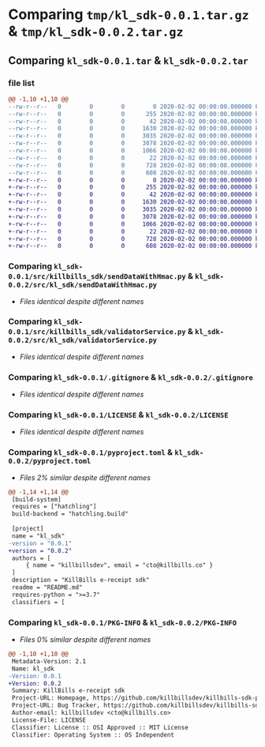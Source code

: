 # Comparing `tmp/kl_sdk-0.0.1.tar.gz` & `tmp/kl_sdk-0.0.2.tar.gz`

## Comparing `kl_sdk-0.0.1.tar` & `kl_sdk-0.0.2.tar`

### file list

```diff
@@ -1,10 +1,10 @@
--rw-r--r--   0        0        0        0 2020-02-02 00:00:00.000000 kl_sdk-0.0.1/src/killbills_sdk/__init__.py
--rw-r--r--   0        0        0      255 2020-02-02 00:00:00.000000 kl_sdk-0.0.1/src/killbills_sdk/cryptoService.py
--rw-r--r--   0        0        0       42 2020-02-02 00:00:00.000000 kl_sdk-0.0.1/src/killbills_sdk/example.py
--rw-r--r--   0        0        0     1630 2020-02-02 00:00:00.000000 kl_sdk-0.0.1/src/killbills_sdk/sendDataWithHmac.py
--rw-r--r--   0        0        0     3035 2020-02-02 00:00:00.000000 kl_sdk-0.0.1/src/killbills_sdk/validatorService.py
--rw-r--r--   0        0        0     3078 2020-02-02 00:00:00.000000 kl_sdk-0.0.1/.gitignore
--rw-r--r--   0        0        0     1066 2020-02-02 00:00:00.000000 kl_sdk-0.0.1/LICENSE
--rw-r--r--   0        0        0       22 2020-02-02 00:00:00.000000 kl_sdk-0.0.1/README.md
--rw-r--r--   0        0        0      728 2020-02-02 00:00:00.000000 kl_sdk-0.0.1/pyproject.toml
--rw-r--r--   0        0        0      608 2020-02-02 00:00:00.000000 kl_sdk-0.0.1/PKG-INFO
+-rw-r--r--   0        0        0        0 2020-02-02 00:00:00.000000 kl_sdk-0.0.2/src/kl_sdk/__init__.py
+-rw-r--r--   0        0        0      255 2020-02-02 00:00:00.000000 kl_sdk-0.0.2/src/kl_sdk/cryptoService.py
+-rw-r--r--   0        0        0       42 2020-02-02 00:00:00.000000 kl_sdk-0.0.2/src/kl_sdk/example.py
+-rw-r--r--   0        0        0     1630 2020-02-02 00:00:00.000000 kl_sdk-0.0.2/src/kl_sdk/sendDataWithHmac.py
+-rw-r--r--   0        0        0     3035 2020-02-02 00:00:00.000000 kl_sdk-0.0.2/src/kl_sdk/validatorService.py
+-rw-r--r--   0        0        0     3078 2020-02-02 00:00:00.000000 kl_sdk-0.0.2/.gitignore
+-rw-r--r--   0        0        0     1066 2020-02-02 00:00:00.000000 kl_sdk-0.0.2/LICENSE
+-rw-r--r--   0        0        0       22 2020-02-02 00:00:00.000000 kl_sdk-0.0.2/README.md
+-rw-r--r--   0        0        0      728 2020-02-02 00:00:00.000000 kl_sdk-0.0.2/pyproject.toml
+-rw-r--r--   0        0        0      608 2020-02-02 00:00:00.000000 kl_sdk-0.0.2/PKG-INFO
```

### Comparing `kl_sdk-0.0.1/src/killbills_sdk/sendDataWithHmac.py` & `kl_sdk-0.0.2/src/kl_sdk/sendDataWithHmac.py`

 * *Files identical despite different names*

### Comparing `kl_sdk-0.0.1/src/killbills_sdk/validatorService.py` & `kl_sdk-0.0.2/src/kl_sdk/validatorService.py`

 * *Files identical despite different names*

### Comparing `kl_sdk-0.0.1/.gitignore` & `kl_sdk-0.0.2/.gitignore`

 * *Files identical despite different names*

### Comparing `kl_sdk-0.0.1/LICENSE` & `kl_sdk-0.0.2/LICENSE`

 * *Files identical despite different names*

### Comparing `kl_sdk-0.0.1/pyproject.toml` & `kl_sdk-0.0.2/pyproject.toml`

 * *Files 2% similar despite different names*

```diff
@@ -1,14 +1,14 @@
 [build-system]
 requires = ["hatchling"]
 build-backend = "hatchling.build"
 
 [project]
 name = "kl_sdk"
-version = "0.0.1"
+version = "0.0.2"
 authors = [
     { name = "killbillsdev", email = "cto@killbills.co" }
 ]
 description = "KillBills e-receipt sdk"
 readme = "README.md"
 requires-python = ">=3.7"
 classifiers = [
```

### Comparing `kl_sdk-0.0.1/PKG-INFO` & `kl_sdk-0.0.2/PKG-INFO`

 * *Files 0% similar despite different names*

```diff
@@ -1,10 +1,10 @@
 Metadata-Version: 2.1
 Name: kl_sdk
-Version: 0.0.1
+Version: 0.0.2
 Summary: KillBills e-receipt sdk
 Project-URL: Homepage, https://github.com/killbillsdev/killbills-sdk-python
 Project-URL: Bug Tracker, https://github.com/killbillsdev/killbills-sdk-python/issues
 Author-email: killbillsdev <cto@killbills.co>
 License-File: LICENSE
 Classifier: License :: OSI Approved :: MIT License
 Classifier: Operating System :: OS Independent
```

